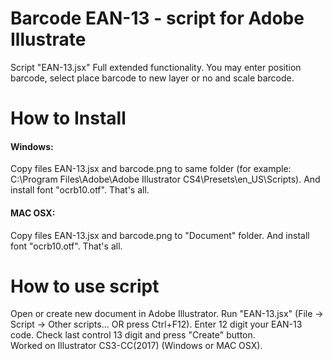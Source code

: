 <h1> Barcode EAN-13 - script for Adobe Illustrate </h1>

<p>Script "EAN-13.jsx" Full extended functionality. You may enter position barcode, select place barcode to new layer or no and scale barcode.</p>

<h1>How to Install</h1>
<h4>Windows:</h4>
<p>Copy files EAN-13.jsx and barcode.png to same folder 
(for example: C:\Program Files\Adobe\Adobe Illustrator CS4\Presets\en_US\Scripts). And install font "ocrb10.otf". That's all. 
</p>
<h4>MAC OSX:</h4>
<p>Copy files EAN-13.jsx and barcode.png to "Document" folder. And install font "ocrb10.otf". That's all. 
</p>

<h1>How to use script</h1>
<p>
Open or create new document in Adobe Illustrator. Run "EAN-13.jsx" (File -> Script -> Other scripts... OR press Ctrl+F12). Enter 12 digit your EAN-13 code. Check last control 13 digit and press "Create" button.
<br>
Worked on Illustrator CS3-CC(2017) (Windows or MAC OSX). 
</p>
